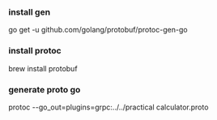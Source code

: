 ### install gen

go get -u github.com/golang/protobuf/protoc-gen-go

### install protoc

brew install protobuf

### generate proto go

protoc --go_out=plugins=grpc:../../practical calculator.proto

